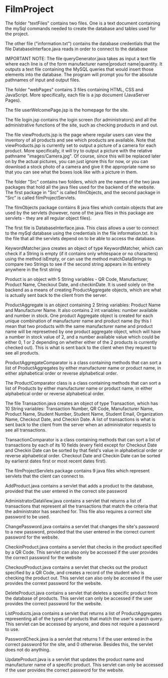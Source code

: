 # FilmProject

The folder "textFiles" contains two files. One is a text document containing the mySql commands needed to create the database and tables used for the project.

The other file ("information.txt") contains the database credentials that the file DatabaseInterface.java reads in order to connect to the database

IMPORTANT NOTE: The file queryGenerator.java takes as input a text file where each line is of the form manufacturer name|product name|quantity. It outputs a text file containing the MySQL queries that would insert those elements into the database. The program will prompt you for the absolute pathnames of input and output files.

The folder "webPages" contains 3 files containing  HTML, CSS and JavaScript. More specifically, each file is a jsp document (JavaServer Pages).

The file userWelcomePage.jsp is the homepage for the site. 

The file login.jsp contains the login screen (for administrators) and all the administrative functions of the site, such as checking products in and out.

The file viewProducts.jsp is the page where regular users can view the inventory of all products and see which products are available.
Note that viewProducts.jsp is currently set to output a picture of a camera for each product. More specifically, it will try to output a picture with the relative pathname "images/Camera.jpg". Of course, since this will be replaced later on by the actual pictures, you can just ignore this for now, or you can download a stock photo of a camera and give it the appropriate name so that you can see what the boxes look like with a picture in them.

The folder "Src" contains two folders, which are the names of the two java packages that hold all the java files used for the backend of the website. The first package in "Src" is called filmObjects, and the second package in "Src" is called filmProjectServlets.

The filmObjects package contains 8 java files which contain objects that are used by the servlets (however, none of the java files in this package are servlets - they are all regular object files). 

The first file is DatabaseInterface.java. This class allows a user to connect to the mySql database using the credentials in the file information.txt. It is the file that all the servlets depend on to be able to access the database. 

KeywordMatcher.java creates an object of type KeywordMatcher, which can check if a String is empty (if it contains only whitespace or no characters) using the method isEmpty,
or can use the method matchDataStrings to compare two Strings to see if the second string appears in its entirety anywhere in the first string

Product is an object with 5 String variables - QR Code, Manufacturer, Product Name, Checkout Date, and checkinDate. It is used
solely on the backend as a means of creating ProductAggregate objects, which are what is actually sent back to the client from the server.

ProductAggregate is an object containing 2 String variables: Product Name and Manufacturer Name. It also contains 2 int variables: number available and number in stock. One product Aggregate object is created for each unique combination of manufacturer name and product name (by this I mean that two products with the same manufacturer name and product name will be represetned by one product aggregate object, which will have a number in stock value of 2, and a number available value which could be either 0, 1 or 2 depending on whether either of the 2 products is currently checked out). This is what is sent back to the client when they request to see all products.

ProductAggregateComparator is a class containing methods that can sort a list of ProductAggregates by either manufacturer name or product name, in either alphabetical order or reverse alphabetical order.

The ProductComparator class is a class containing methods that can sort a list of Products by either manufacturer name or product name, in either alphabetical order or reverse alphabetical order.

The file Transaction.java creates an object of type Transaction, which has 10 String variables: Transaction Number, QR Code, Manufacturer Name, Product Name, Student Number, Student Name, Student Email, Organization Name, Checkout Date, and Checkin Date. A list of transactions is what is sent back to the client from the server when an administrator requests to see all transactions.

TransactionComparator is a class containing methods that can sort a list of transactions by each of its 10 fields (every field except for Checkout Date and Checkin Date
can be sorted by that field's value in alphabetical order or reverse alphabetical order. Checkout Date and Checkin Date can be sorted by earlierst dates first or most recent dates first).

The filmProjectServlets package contains 9 java files which represent servlets that the client can connect to. 

AddProduct.java contains a servlet that adds a product to the database, provided that the user entered in the correct site password

AdministratorDataView.java contains a servlet that returns a list of transactions that represent all the transactions that match the criteria that the administrator has searched for. This file also requires a correct site password to be used.

ChangePassword.java contains a servlet that changes the site's password to a new password, provided that the user entered in the correct current password for the website.

CheckinProduct.java contains a servlet that checks in the product specified by a QR Code. This servlet can also only be accessed if the user provides the correct password for the website

CheckoutProduct.java contains a servlet that checks out the product specified by a QR Code, and creates a record of the student who is checking the product out. This servlet can also only be accessed if the user provides the corrext password for the website.

DeleteProduct.java contains a servlet that deletes a specific product from the database of products. This servlet can only be accessed if the user provides the correct password for the website.

ListProducts.java contains a servlet that returns a list of ProductAggregates representing all of the types of products that match the user's search query. This servlet can be accessed by anyone, and does not require a password to use.

PasswordCheck.java is a servlet that returns 1 if the user entered in the correct password for the site, and 0 otherwise. Besides this, the servlet does not do anything.

UpdateProduct.java is a servlet that updates the product name and manufacturer name of a specific product. This servlet can only be accessed if the user provides the correct password for the website.
